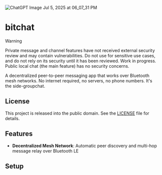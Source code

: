 ![ChatGPT Image Jul 5, 2025 at 06_07_31 PM](./assets/logo.png)
# bitchat

> [!WARNING]
> Private message and channel features have not received external security review and may contain vulnerabilities. Do not use for sensitive use cases, and do not rely on its security until it has been reviewed. Work in progress. Public local chat (the main feature) has no security concerns.

A decentralized peer-to-peer messaging app that works over Bluetooth mesh networks. No internet required, no servers, no phone numbers. It's the side-groupchat.

## License

This project is released into the public domain. See the [LICENSE](LICENSE) file for details.

## Features

- **Decentralized Mesh Network**: Automatic peer discovery and multi-hop message relay over Bluetooth LE

## Setup


